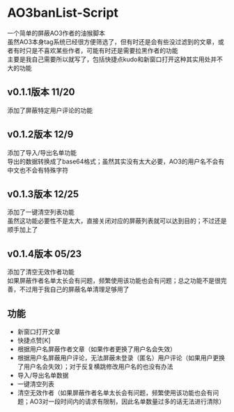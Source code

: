 # AO3banList-Script
一个简单的屏蔽AO3作者的油猴脚本  
虽然AO3本身tag系统已经很方便筛选了，但有时还是会有些没过滤到的文章，或者有时只是不喜欢某些作者，可能有时还是需要拉黑作者的功能  
主要是我自己需要所以就写了，包括快捷点kudo和新窗口打开这种其实用处并不大的功能  

## v0.1.1版本 11/20
添加了屏蔽特定用户评论的功能  

## v0.1.2版本 12/9
添加了导入/导出名单功能  
导出的数据转换成了base64格式；虽然其实没有太大必要，AO3的用户名不会有中文也不会有特殊字符

## v0.1.3版本 12/25
添加了一键清空列表功能  
虽然这功能必要性不是太大，直接关闭对应的屏蔽列表就可以达到目的；不过还是顺手加上了

## v0.1.4版本 05/23
添加了清空无效作者功能  
如果屏蔽作者名单太长会有问题，频繁使用该功能也会有问题；总之功能不是很完善，不过用于我自己的屏蔽名单清理足够用了

## 功能
- 新窗口打开文章
- 快捷点赞[K]
- 根据用户名屏蔽作者文章（如果作者更换了用户名会失效）
- 根据用户名屏蔽用户评论，无法屏蔽未登录（匿名）用户评论（如果用户更换了用户名会失效）；对于反复横跳修改用户名的也没有办法
- 导入/导出名单数据
- 一键清空列表
- 清空无效作者（如果屏蔽作者名单太长会有问题，频繁使用该功能也会有问题；AO3对一段时间内的请求有限制，因此名单数量过多的话无法进行清除）
